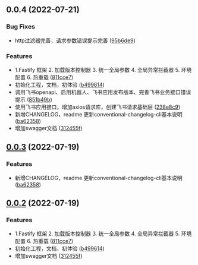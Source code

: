 ## 0.0.4 (2022-07-21)


### Bug Fixes

* http过滤器完善，请求参数错误提示完善 ([95b6de9](https://github.com/Youzege/juejin-nestjs/commit/95b6de90410c25df449272b4a7fe0aa41336eb57))


### Features

* 1.Fastify 框架 2. 加载版本控制器 3. 统一全局参数 4. 全局异常拦截器 5. 环境配置 6. 热重载 ([811cce7](https://github.com/Youzege/juejin-nestjs/commit/811cce7fb81a7ee3f3de90a7acb2579af8cc12c0))
* 初始化工程，文档，初体验 ([b499614](https://github.com/Youzege/juejin-nestjs/commit/b499614a64050fd08ad16370be612cc7bdf28d3c))
* 调用飞书openapi、启用机器人、飞书应用发布版本、完善飞书业务接口错误提示 ([851b49b](https://github.com/Youzege/juejin-nestjs/commit/851b49b2aa6548b9c885f841e86fa6e3689e0403))
* 使用飞书应用接口，增加axios请求库，创建飞书请求基础层 ([238e8c9](https://github.com/Youzege/juejin-nestjs/commit/238e8c94a046f83fe60050f0d46b302829567897))
* 新增CHANGELOG，readme 更新conventional-changelog-cli基本说明 ([ba62358](https://github.com/Youzege/juejin-nestjs/commit/ba623582dd6acc1e37d9bd524b2d168fa5d1ab1d))
* 增加swagger文档 ([312455f](https://github.com/Youzege/juejin-nestjs/commit/312455f6390961e538d3d786f5eb5b4dc99507cb))



## [0.0.3](https://github.com/Youzege/juejin-nestjs/compare/v0.0.2...v0.0.3) (2022-07-19)


### Features

* 新增CHANGELOG，readme 更新conventional-changelog-cli基本说明 ([ba62358](https://github.com/Youzege/juejin-nestjs/commit/ba623582dd6acc1e37d9bd524b2d168fa5d1ab1d))



## [0.0.2](https://github.com/Youzege/juejin-nestjs/compare/b499614a64050fd08ad16370be612cc7bdf28d3c...v0.0.2) (2022-07-19)


### Features

* 1.Fastify 框架 2. 加载版本控制器 3. 统一全局参数 4. 全局异常拦截器 5. 环境配置 6. 热重载 ([811cce7](https://github.com/Youzege/juejin-nestjs/commit/811cce7fb81a7ee3f3de90a7acb2579af8cc12c0))
* 初始化工程，文档，初体验 ([b499614](https://github.com/Youzege/juejin-nestjs/commit/b499614a64050fd08ad16370be612cc7bdf28d3c))
* 增加swagger文档 ([312455f](https://github.com/Youzege/juejin-nestjs/commit/312455f6390961e538d3d786f5eb5b4dc99507cb))



